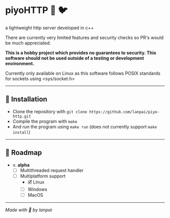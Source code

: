 # piyoHTTP :love_letter: 🐦
a lightweight http server developed in c++

There are currently very limited features and security checks so PR's would be much appreciated.

**This is a hobby project which provides no guarantees to security. This software should not be used outside of a testing or development environment.**

Currently only available on Linux as this software follows POSIX standards for sockets using <sys/socket.h>

---

## 💽 Installation
- Clone the repository with `git clone https://github.com/lanpai/piyo-http.git`
- Compile the program with `make`
- And run the program using `make run` (does not currently support `make install`)

---

## 🚧 Roadmap
- v. **alpha**
  - ☐ Multithreaded request handler
  - ☐ Multiplatform support
    - 🗹 Linux
    - ☐ Windows
    - ☐ MacOS

---

*Made with 💖 by lanpai*
